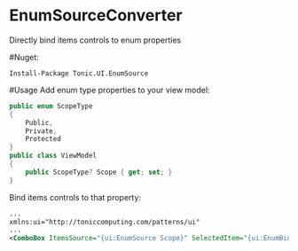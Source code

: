 # EnumSourceConverter
Directly bind items controls to enum properties

#Nuget:
```
Install-Package Tonic.UI.EnumSource
```

#Usage
Add enum type properties to your view model:
```C#
public enum ScopeType
{
    Public,
    Private,
    Protected
}
public class ViewModel
{
    public ScopeType? Scope { get; set; }
}
```

Bind items controls to that property:
```xml
...
xmlns:ui="http://toniccomputing.com/patterns/ui"
...
<ComboBox ItemsSource="{ui:EnumSource Scope}" SelectedItem="{ui:EnumBinding Scope}" />
```
